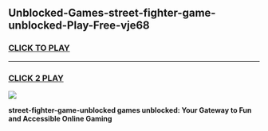 
## Unblocked-Games-street-fighter-game-unblocked-Play-Free-vje68
<h3>
<a href="https://premium76.site?title=street-fighter-game-unblocked&ref=22A">CLICK TO PLAY</a></h3>
<hr>

<h3>
<a href="https://premium76.site?title=street-fighter-game-unblocked&ref=22A">CLICK 2 PLAY</a>
  
</h3>

<a href="https://premium76.site?title=street-fighter-game-unblocked&ref=22A"><img src="https://clearcache.store/games.png"></a>


**street-fighter-game-unblocked games unblocked: Your Gateway to Fun and Accessible Online Gaming**
